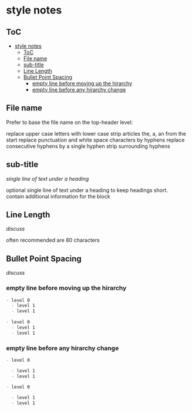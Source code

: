# style notes

<!-- markdownlint-disable-file -->

## ToC
<!-- TOC -->

- [style notes](#style-notes)
  - [ToC](#toc)
  - [File name](#file-name)
  - [sub-title](#sub-title)
  - [Line Length](#line-length)
  - [Bullet Point Spacing](#bullet-point-spacing)
    - [empty line before moving up the hirarchy](#empty-line-before-moving-up-the-hirarchy)
    - [empty line before any hirarchy change](#empty-line-before-any-hirarchy-change)

<!-- /TOC -->

## File name

Prefer to base the file name on the top-header level:

replace upper case letters with lower case
strip articles the, a, an from the start
replace punctuation and white space characters by hyphens
replace consecutive hyphens by a single hyphen
strip surrounding hyphens


## sub-title
*single line of text under a heading*

optional single line of text under a heading to keep headings short.  
contain additional information for the block

## Line Length
*discuss*

often recommended are 80 characters

## Bullet Point Spacing
*discuss*

### empty line before moving up the hirarchy

```md
- level 0
  - level 1
  - level 1
  
- level 0
  - level 1
  - level 1
```

### empty line before any hirarchy change

```md
- level 0

  - level 1
  - level 1
  
- level 0

  - level 1
  - level 1
```

